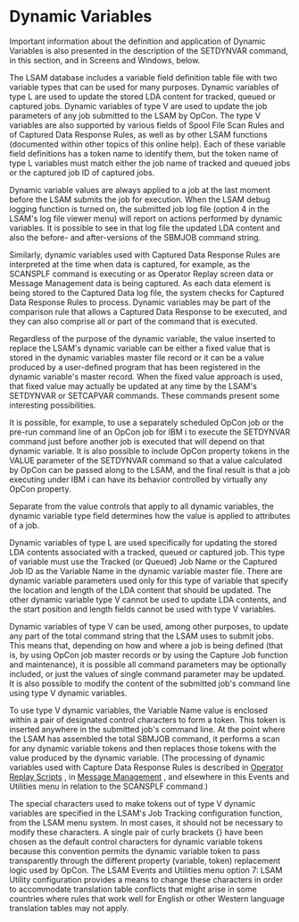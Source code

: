 # Dynamic Variables

Important information about the definition and application of Dynamic
Variables is also presented in the description of the SETDYNVAR command,
in this section, and in Screens and Windows, below.

The LSAM database includes a variable field definition table file with
two variable types that can be used for many purposes. Dynamic variables
of type L are used to update the stored LDA content for tracked, queued
or captured jobs. Dynamic variables of type V are used to update the job
parameters of any job submitted to the LSAM by OpCon. The type V
variables are also supported by various fields of Spool File Scan Rules
and of Captured Data Response Rules, as well as by other LSAM functions
(documented within other topics of this online help). Each of these
variable field definitions has a token name to identify them, but the
token name of type L variables must match either the job name of tracked
and queued jobs or the captured job ID of captured jobs.

Dynamic variable values are always applied to a job at the last moment
before the LSAM submits the job for execution. When the LSAM debug
logging function is turned on, the submitted job log file (option 4 in
the LSAM's log file viewer menu) will report on actions performed by
dynamic variables. It is possible to see in that log file the updated
LDA content and also the before- and after-versions of the SBMJOB
command string.

Similarly, dynamic variables used with Captured Data Response Rules are
interpreted at the time when data is captured, for example, as the
SCANSPLF command is executing or as Operator Replay screen data or
Message Management data is being captured. As each data element is being
stored to the Captured Data log file, the system checks for Captured
Data Response Rules to process. Dynamic variables may be part of the
comparison rule that allows a Captured Data Response to be executed, and
they can also comprise all or part of the command that is executed.

Regardless of the purpose of the dynamic variable, the value inserted to
replace the LSAM's dynamic variable can be either a fixed value that is
stored in the dynamic variables master file record or it can be a value
produced by a user-defined program that has been registered in the
dynamic variable's master record. When the fixed value approach is
used, that fixed value may actually be updated at any time by the
LSAM's SETDYNVAR or SETCAPVAR commands. These commands present some
interesting possibilities.

It is possible, for example, to use a separately scheduled OpCon job or
the pre-run command line of an OpCon job for IBM i to execute the
SETDYNVAR command just before another job is executed that will depend
on that dynamic variable. It is also possible to include OpCon property
tokens in the VALUE parameter of the SETDYNVAR command so that a value
calculated by OpCon can be passed along to the LSAM, and the final
result is that a job executing under IBM i can have its behavior
controlled by virtually any OpCon property.

Separate from the value controls that apply to all dynamic variables,
the dynamic variable type field determines how the value is applied to
attributes of a job.

Dynamic variables of type L are used specifically for updating the
stored LDA contents associated with a tracked, queued or captured job.
This type of variable must use the Tracked (or Queued) Job Name or the
Captured Job ID as the Variable Name in the dynamic variable master
file. There are dynamic variable parameters used only for this type of
variable that specify the location and length of the LDA content that
should be updated. The other dynamic variable type V cannot be used to
update LDA contents, and the start position and length fields cannot be
used with type V variables.

Dynamic variables of type V can be used, among other purposes, to update
any part of the total command string that the LSAM uses to submit jobs.
This means that, depending on how and where a job is being defined (that
is, by using OpCon job master records or by using the Capture Job
function and maintenance), it is possible all command parameters may be
optionally included, or just the values of single command parameter may
be updated. It is also possible to modify the content of the submitted
job's command line using type V dynamic variables.

To use type V dynamic variables, the Variable Name value is enclosed
within a pair of designated control characters to form a token. This
token is inserted anywhere in the submitted job's command line. At the
point where the LSAM has assembled the total SBMJOB command, it performs
a scan for any dynamic variable tokens and then replaces those tokens
with the value produced by the dynamic variable. (The processing of
dynamic variables used with Capture Data Response Rules is described in
[Operator Replay Scripts](Operator-Replay-Scripts.md#top)
, in [Message Management](Message-Management.md#top)
, and elsewhere in this Events and Utilities menu in relation to
the SCANSPLF command.)

The special characters used to make tokens out of type V dynamic
variables are specified in the LSAM's Job Tracking configuration
function, from the LSAM menu system. In most cases, it should not be
necessary to modify these characters. A single pair of curly brackets {}
have been chosen as the default control characters for dynamic variable
tokens because this convention permits the dynamic variable token to
pass transparently through the different property (variable, token)
replacement logic used by OpCon. The LSAM Events and Utilities menu
option 7: LSAM Utility configuration provides a means to change these
characters in order to accommodate translation table conflicts that
might arise in some countries where rules that work well for English or
other Western language translation tables may not apply.
